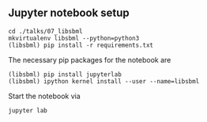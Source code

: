 ## Jupyter notebook setup
```
cd ./talks/07_libsbml
mkvirtualenv libsbml --python=python3
(libsbml) pip install -r requirements.txt
```
The necessary pip packages for the notebook are
```
(libsbml) pip install jupyterlab
(libsbml) ipython kernel install --user --name=libsbml
```
Start the notebook via
```
jupyter lab
```